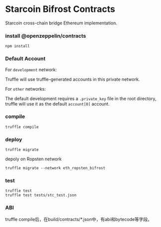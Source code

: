 # Starcoin Bifrost Contracts
Starcoin cross-chain bridge Ethereum implementation.

### install @openzeppelin/contracts

```shell
npm install
```

### Default Account

For `development` network:

Truffle will use truffle-generated accounts in this private network.

For `other` networks:

The default development requires a `.private_key` file in the root directory, truffle will use it as the default `account[0]` account.


### compile

```shell
truffle compile
```

### deploy

```shell
truffle migrate
```

depoly on Ropsten network
```shell
truffle migrate --network eth_ropsten_bifrost
```

### test
```shell
truffle test
truffle test tests/stc_test.json 
```

### ABI
truffle compile后，在build/contracts/*.json中，有abi和bytecode等字段。
